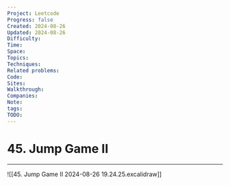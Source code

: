 ```yaml
---
Project: Leetcode
Progress: false
Created: 2024-08-26
Updated: 2024-08-26
Difficulty: 
Time: 
Space: 
Topics: 
Techniques: 
Related problems: 
Code: 
Sites: 
Walkthrough: 
Companies: 
Note: 
tags: 
TODO: 
---
```

# 45. Jump Game II
---
![[45. Jump Game II 2024-08-26 19.24.25.excalidraw]]